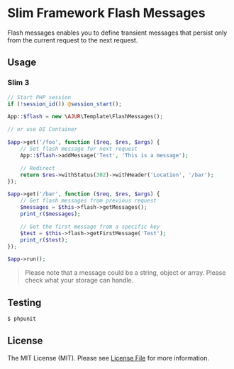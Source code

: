 # Slim Framework Flash Messages

Flash messages enables you to define transient messages that persist only from the current request to the next request.

## Usage

### Slim 3

```php
// Start PHP session
if (!session_id()) @session_start();

App::$flash = new \AJUR\Template\FlashMessages();

// or use DI Container

$app->get('/foo', function ($req, $res, $args) {
    // Set flash message for next request
    App::$flash->addMessage('Test', 'This is a message');

    // Redirect
    return $res->withStatus(302)->withHeader('Location', '/bar');
});

$app->get('/bar', function ($req, $res, $args) {
    // Get flash messages from previous request
    $messages = $this->flash->getMessages();
    print_r($messages);

    // Get the first message from a specific key
    $test = $this->flash->getFirstMessage('Test');
    print_r($test);
});

$app->run();
```

> Please note that a message could be a string, object or array. Please check what your storage can handle.

## Testing

``` bash
$ phpunit
```

## License

The MIT License (MIT). Please see [License File](LICENSE) for more information.
